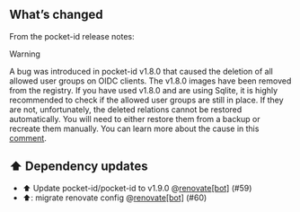## What’s changed

From the pocket-id release notes:

> [!WARNING]
A bug was introduced in pocket-id v1.8.0 that caused the deletion of all allowed user groups on OIDC clients. The v1.8.0 images have been removed from the registry. If you have used v1.8.0 and are using Sqlite, it is highly recommended to check if the allowed user groups are still in place. If they are not, unfortunately, the deleted relations cannot be restored automatically. You will need to either restore them from a backup or recreate them manually. You can learn more about the cause in this [comment](https://redirect.github.com/pocket-id/pocket-id/issues/865#issuecomment-3218287796).

## ⬆️ Dependency updates

- ⬆️ Update pocket-id/pocket-id to v1.9.0 @[renovate[bot]](https://github.com/apps/renovate) (#59)
- ⬆️: migrate renovate config @[renovate[bot]](https://github.com/apps/renovate) (#60)
